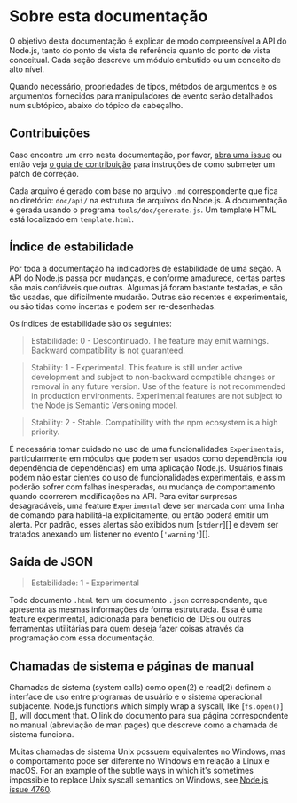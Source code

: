 # Sobre esta documentação

<!--introduced_in=v0.10.0-->
<!-- type=misc -->

O objetivo desta documentação é explicar de modo compreensível a API do Node.js, tanto do ponto de vista de referência quanto do ponto de vista conceitual. Cada seção descreve um módulo embutido ou um conceito de alto nível.

Quando necessário, propriedades de tipos, métodos de argumentos e os argumentos fornecidos para manipuladores de evento serão detalhados num subtópico, abaixo do tópico de cabeçalho.

## Contribuições

Caso encontre um erro nesta documentação, por favor, [abra uma issue](https://github.com/nodejs/node/issues/new) ou então veja [o guia de contribuição](https://github.com/nodejs/node/blob/master/CONTRIBUTING.md) para instruções de como submeter um patch de correção.

Cada arquivo é gerado com base no arquivo `.md` correspondente que fica no diretório: `doc/api/` na estrutura de arquivos do Node.js. A documentação é gerada usando o programa `tools/doc/generate.js`. Um template HTML está localizado em `template.html`.

## Índice de estabilidade

<!--type=misc-->

Por toda a documentação há indicadores de estabilidade de uma seção. A API do Node.js passa por mudanças, e conforme amadurece, certas partes são mais confiáveis que outras. Algumas já foram bastante testadas, e são tão usadas, que dificilmente mudarão. Outras são recentes e experimentais, ou são tidas como incertas e podem ser re-desenhadas.

Os índices de estabilidade são os seguintes:

> Estabilidade: 0 - Descontinuado. The feature may emit warnings. Backward compatibility is not guaranteed.

<!-- separator -->

> Stability: 1 - Experimental. This feature is still under active development and subject to non-backward compatible changes or removal in any future version. Use of the feature is not recommended in production environments. Experimental features are not subject to the Node.js Semantic Versioning model.

<!-- separator -->

> Stability: 2 - Stable. Compatibility with the npm ecosystem is a high priority.

É necessária tomar cuidado no uso de uma funcionalidades `Experimentais`, particularmente em módulos que podem ser usados como dependência (ou dependência de dependências) em uma aplicação Node.js. Usuários finais podem não estar cientes do uso de funcionalidades experimentais, e assim poderão sofrer com falhas inesperadas, ou mudança de comportamento quando ocorrerem modificações na API. Para evitar surpresas desagradáveis, uma feature `Experimental` deve ser marcada com uma linha de comando para habilitá-la explicitamente, ou então poderá emitir um alerta. Por padrão, esses alertas são exibidos num [`stderr`][] e devem ser tratados anexando um listener no evento [`'warning'`][].

## Saída de JSON
<!-- YAML
added: v0.6.12
-->

> Estabilidade: 1 - Experimental

Todo documento `.html` tem um documento `.json` correspondente, que apresenta as mesmas informações de forma estruturada. Essa é uma feature experimental, adicionada para benefício de IDEs ou outras ferramentas utilitárias para quem deseja fazer coisas através da programação com essa documentação.

## Chamadas de sistema e páginas de manual

Chamadas de sistema (system calls) como open(2) e read(2) definem a interface de uso entre programas de usuário e o sistema operacional subjacente. Node.js functions which simply wrap a syscall, like [`fs.open()`][], will document that. O link do documento para sua página correspondente no manual (abreviação de man pages) que descreve como a chamada de sistema funciona.

Muitas chamadas de sistema Unix possuem equivalentes no Windows, mas o comportamento pode ser diferente no Windows em relação a Linux e macOS. For an example of the subtle ways in which it's sometimes impossible to replace Unix syscall semantics on Windows, see [Node.js issue 4760](https://github.com/nodejs/node/issues/4760).
